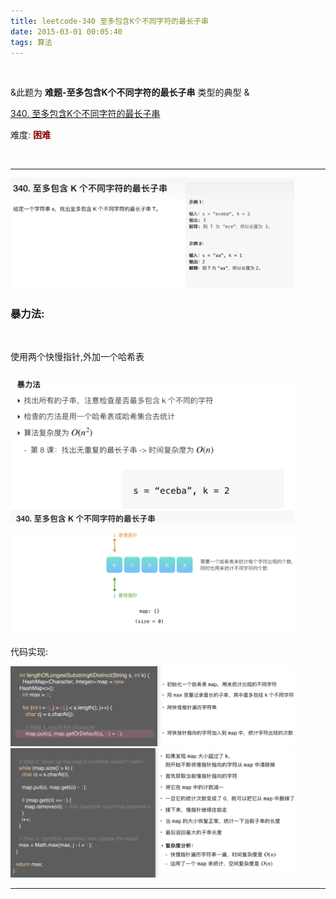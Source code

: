 ```yaml
---
title: leetcode-340 至多包含K个不同字符的最长子串
date: 2015-03-01 00:05:40
tags: 算法
---
```


<br>

&此题为 **难题-至多包含K个不同字符的最长子串** 类型的典型 &



[340. 至多包含K个不同字符的最长子串]()


难度:  <font color="darkred">**困难**</font>

<br>

---



<img src="leetcode-340-至多包含K个不同字符的最长子串/0.png" width = 90% height = 50% />

<br>  


 ### 暴力法:

 <br>

 使用两个快慢指针,外加一个哈希表

 <img src="leetcode-340-至多包含K个不同字符的最长子串/1.png" width = 90% height = 50% />
 <img src="leetcode-340-至多包含K个不同字符的最长子串/2.png" width = 90% height = 50% />

 代码实现:


 <img src="leetcode-340-至多包含K个不同字符的最长子串/3.png" width = 90% height = 50% />
 <img src="leetcode-340-至多包含K个不同字符的最长子串/4.png" width = 90% height = 50% />


---






